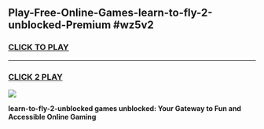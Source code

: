 
## Play-Free-Online-Games-learn-to-fly-2-unblocked-Premium #wz5v2
<h3>
<a href="https://premium.freeplayer.one?title=learn-to-fly-2-unblocked&ref=8M">CLICK TO PLAY</a></h3>
<hr>

<h3>
<a href="https://premium.freeplayer.one?title=learn-to-fly-2-unblocked&ref=8M">CLICK 2 PLAY</a>
  
</h3>

<a href="https://premium.freeplayer.one?title=learn-to-fly-2-unblocked&ref=8M"><img src="https://clearcache.store/games.png"></a>


**learn-to-fly-2-unblocked games unblocked: Your Gateway to Fun and Accessible Online Gaming**
